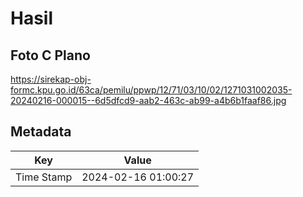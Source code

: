 # Hasil

## Foto C Plano

https://sirekap-obj-formc.kpu.go.id/63ca/pemilu/ppwp/12/71/03/10/02/1271031002035-20240216-000015--6d5dfcd9-aab2-463c-ab99-a4b6b1faaf86.jpg


## Metadata

| Key        | Value               |
| ---------- | ------------------- |
| Time Stamp | 2024-02-16 01:00:27 |



